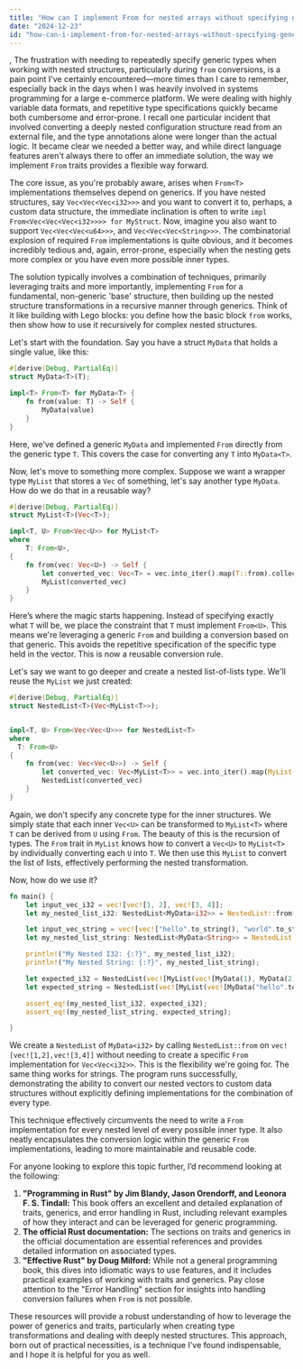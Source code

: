 ```yaml
---
title: "How can I implement From for nested arrays without specifying generic types repeatedly?"
date: "2024-12-23"
id: "how-can-i-implement-from-for-nested-arrays-without-specifying-generic-types-repeatedly"
---
```


,  The frustration with needing to repeatedly specify generic types when working with nested structures, particularly during `from` conversions, is a pain point I've certainly encountered—more times than I care to remember, especially back in the days when I was heavily involved in systems programming for a large e-commerce platform. We were dealing with highly variable data formats, and repetitive type specifications quickly became both cumbersome and error-prone. I recall one particular incident that involved converting a deeply nested configuration structure read from an external file, and the type annotations alone were longer than the actual logic. It became clear we needed a better way, and while direct language features aren't always there to offer an immediate solution, the way we implement `From` traits provides a flexible way forward.

The core issue, as you're probably aware, arises when `From<T>` implementations themselves depend on generics. If you have nested structures, say `Vec<Vec<Vec<i32>>>` and you want to convert it to, perhaps, a custom data structure, the immediate inclination is often to write `impl From<Vec<Vec<Vec<i32>>>> for MyStruct`. Now, imagine you also want to support `Vec<Vec<Vec<u64>>>`, and `Vec<Vec<Vec<String>>>`. The combinatorial explosion of required `From` implementations is quite obvious, and it becomes incredibly tedious and, again, error-prone, especially when the nesting gets more complex or you have even more possible inner types.

The solution typically involves a combination of techniques, primarily leveraging traits and more importantly, implementing `From` for a fundamental, non-generic 'base' structure, then building up the nested structure transformations in a recursive manner through generics. Think of it like building with Lego blocks: you define how the basic block `from` works, then show how to use it recursively for complex nested structures.

Let's start with the foundation. Say you have a struct `MyData` that holds a single value, like this:

```rust
#[derive(Debug, PartialEq)]
struct MyData<T>(T);

impl<T> From<T> for MyData<T> {
    fn from(value: T) -> Self {
        MyData(value)
    }
}

```

Here, we've defined a generic `MyData` and implemented `From` directly from the generic type `T`. This covers the case for converting any `T` into `MyData<T>`.

Now, let's move to something more complex. Suppose we want a wrapper type `MyList` that stores a `Vec` of something, let's say another type `MyData`. How do we do that in a reusable way?

```rust
#[derive(Debug, PartialEq)]
struct MyList<T>(Vec<T>);

impl<T, U> From<Vec<U>> for MyList<T>
where
    T: From<U>,
{
    fn from(vec: Vec<U>) -> Self {
        let converted_vec: Vec<T> = vec.into_iter().map(T::from).collect();
        MyList(converted_vec)
    }
}
```

Here’s where the magic starts happening. Instead of specifying exactly what `T` will be, we place the constraint that `T` must implement `From<U>`. This means we're leveraging a generic `From` and building a conversion based on that generic. This avoids the repetitive specification of the specific type held in the vector. This is now a reusable conversion rule.

Let's say we want to go deeper and create a nested list-of-lists type. We'll reuse the `MyList` we just created:

```rust
#[derive(Debug, PartialEq)]
struct NestedList<T>(Vec<MyList<T>>);


impl<T, U> From<Vec<Vec<U>>> for NestedList<T>
where
  T: From<U>
{
    fn from(vec: Vec<Vec<U>>) -> Self {
        let converted_vec: Vec<MyList<T>> = vec.into_iter().map(MyList::from).collect();
        NestedList(converted_vec)
    }
}
```

Again, we don't specify any concrete type for the inner structures. We simply state that each inner `Vec<U>` can be transformed to `MyList<T>` where `T` can be derived from `U` using `From`. The beauty of this is the recursion of types. The `From` trait in `MyList` knows how to convert a `Vec<U>` to `MyList<T>` by individually converting each `U` into `T`. We then use this `MyList` to convert the list of lists, effectively performing the nested transformation.

Now, how do we use it?

```rust
fn main() {
    let input_vec_i32 = vec![vec![1, 2], vec![3, 4]];
    let my_nested_list_i32: NestedList<MyData<i32>> = NestedList::from(input_vec_i32);

    let input_vec_string = vec![vec!["hello".to_string(), "world".to_string()], vec!["foo".to_string(), "bar".to_string()]];
    let my_nested_list_string: NestedList<MyData<String>> = NestedList::from(input_vec_string);

    println!("My Nested I32: {:?}", my_nested_list_i32);
    println!("My Nested String: {:?}", my_nested_list_string);

    let expected_i32 = NestedList(vec![MyList(vec![MyData(1), MyData(2)]), MyList(vec![MyData(3), MyData(4)])]);
    let expected_string = NestedList(vec![MyList(vec![MyData("hello".to_string()), MyData("world".to_string())]), MyList(vec![MyData("foo".to_string()), MyData("bar".to_string())])]);

    assert_eq!(my_nested_list_i32, expected_i32);
    assert_eq!(my_nested_list_string, expected_string);

}
```
We create a `NestedList` of `MyData<i32>` by calling `NestedList::from` on `vec![vec![1,2],vec![3,4]]` without needing to create a specific `From` implementation for `Vec<Vec<i32>>`. This is the flexibility we're going for. The same thing works for strings. The program runs successfully, demonstrating the ability to convert our nested vectors to custom data structures without explicitly defining implementations for the combination of every type.

This technique effectively circumvents the need to write a `From` implementation for every nested level of every possible inner type. It also neatly encapsulates the conversion logic within the generic `From` implementations, leading to more maintainable and reusable code.

For anyone looking to explore this topic further, I’d recommend looking at the following:

1.  **"Programming in Rust" by Jim Blandy, Jason Orendorff, and Leonora F. S. Tindall:** This book offers an excellent and detailed explanation of traits, generics, and error handling in Rust, including relevant examples of how they interact and can be leveraged for generic programming.
2.  **The official Rust documentation:** The sections on traits and generics in the official documentation are essential references and provides detailed information on associated types.
3.  **"Effective Rust" by Doug Milford:** While not a general programming book, this dives into idiomatic ways to use features, and it includes practical examples of working with traits and generics. Pay close attention to the "Error Handling" section for insights into handling conversion failures when `From` is not possible.

These resources will provide a robust understanding of how to leverage the power of generics and traits, particularly when creating type transformations and dealing with deeply nested structures. This approach, born out of practical necessities, is a technique I've found indispensable, and I hope it is helpful for you as well.
